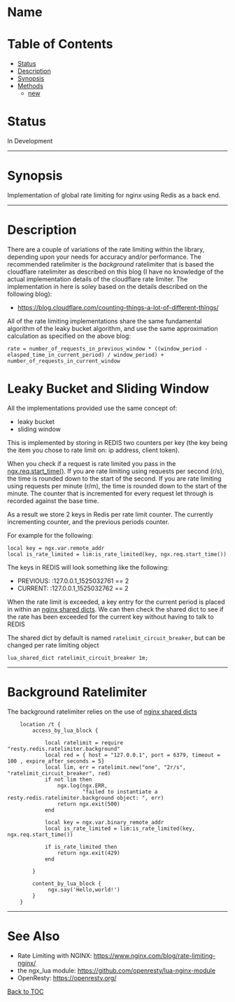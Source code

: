 # Name



# Table of Contents

* [Status](#status)
* [Description](#description)
* [Synopsis](#synopsis)
* [Methods](#methods)
    * [new](#new)

# Status

In Development

----

# Synopsis

Implementation of global rate limiting for nginx using Redis as a back end.

----

# Description

There are a couple of variations of the rate limiting within the library, depending upon your needs for
accuracy and/or performance.  The recommended ratelimiter is the *background* ratelimiter that is based
the cloudflare ratelimiter as described on this blog (I have no knowledge of the actual implementation details of the cloudflare rate limiter.  The implementation in here is soley based on the details described on the following blog):

- https://blog.cloudflare.com/counting-things-a-lot-of-different-things/

All of the rate limiting implementations share the same fundamental algorithm of the leaky bucket algorithm, and use the same approximation calculation as specified on the above blog:

```
rate = number_of_requests_in_previous_window * ((window_period - elasped_time_in_current_period) / window_period) + number_of_requests_in_current_window
```

# Leaky Bucket and Sliding Window

All the implementations provided use the same concept of:

- leaky bucket
- sliding window

This is implemented by storing in REDIS two counters per key (the key being the item you chose to rate limit on: ip address, client token).

When you check if a request is rate limited you pass in the [ngx.req.start_time()](https://github.com/openresty/lua-nginx-module#ngxreqstart_time).  If you are rate limiting using requests per second (r/s), the time is rounded down to the start of the second.  If you are rate limiting using requests per minute (r/m), the time is rounded down to the start of the minute.  The counter that is incremented for every request let through is recorded against the base time.

As a result we store 2 keys in Redis per rate limit counter.  The currently incrementing counter, and the previous periods counter.

For example for the following:
```
local key = ngx.var.remote_addr
local is_rate_limited = lim:is_rate_limited(key, ngx.req.start_time())
```

The keys in REDIS will look something like the following:

- PREVIOUS: <zone>:127.0.0.1_1525032761 == 2
- CURRENT:  <zone>:127.0.0.1_1525032762 == 2

When the rate limit is exceeded, a key entry for the current period is placed in within an [nginx shared dicts](https://github.com/openresty/lua-nginx-module#ngxshareddict).  We can then check the shared dict to see if the rate has been exceeded for the current key without having to talk to REDIS

The shared dict by default is named `ratelimit_circuit_breaker`, but can be changed per rate limiting object

```
lua_shared_dict ratelimit_circuit_breaker 1m;
```


----

# Background Ratelimiter

The background ratelimiter relies on the use of [nginx shared dicts](https://github.com/openresty/lua-nginx-module#ngxshareddict)




```
    location /t {
        access_by_lua_block {

            local ratelimit = require "resty.redis.ratelimiter.background"
            local red = { host = "127.0.0.1", port = 6379, timeout = 100 , expire_after_seconds = 5}
            local lim, err = ratelimit.new("one", "2r/s", "ratelimit_circuit_breaker", red)
            if not lim then
                ngx.log(ngx.ERR,
                        "failed to instantiate a resty.redis.ratelimiter.background object: ", err)
                return ngx.exit(500)
            end

            local key = ngx.var.binary_remote_addr
            local is_rate_limited = lim:is_rate_limited(key, ngx.req.start_time())

            if is_rate_limited then
                return ngx.exit(429)
            end

        }

        content_by_lua_block {
             ngx.say('Hello,world!')
        }
    }
```

----

# See Also

* Rate Limiting with NGINX: https://www.nginx.com/blog/rate-limiting-nginx/
* the ngx_lua module: https://github.com/openresty/lua-nginx-module
* OpenResty: https://openresty.org/

[Back to TOC](#table-of-contents)
